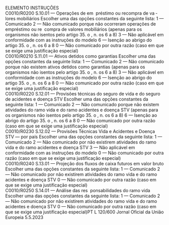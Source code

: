  
ELEMENTO  INSTRUÇÕES  
C0010/R0200  S.10.01 — Operações de em ­
préstimo ou recompra de va ­
lores mobiliários  Escolher uma das opções constantes da seguinte lista: 
1 — Comunicado 
2 — Não comunicado porque não ocorreram operações de empréstimo ou re ­
compra de valores mobiliários (apenas para os organismos não isentos pelo 
artigo 35.  o , n.  os 6 a 8) 
3 — Não aplicável em conformidade com as instruções do modelo 
6 — Isenção ao abrigo do artigo 35.  o , n.  os 6 a 8 
0 — Não comunicado por outra razão (caso em que se exige uma justificação 
especial)  
C0010/R0210  S.11.01 — Ativos detidos 
como garantias  Escolher uma das opções constantes da seguinte lista: 
1 — Comunicado 
2 — Não comunicado porque não existem ativos detidos como garantias (apenas 
para os organismos não isentos pelo artigo 35.  o , n.  os 6 a 8) 
3 — Não aplicável em conformidade com as instruções do modelo 
6 — Isenção ao abrigo do artigo 35.  o , n.  os 6 a 8 
0 — Não comunicado por outra razão (caso em que se exige uma justificação 
especial)  
C0010/R0220  S.12.01 — Provisões técnicas 
do seguro de vida e do seguro 
de acidentes e doença STV  Escolher uma das opções constantes da seguinte lista: 
1 — Comunicado 
2 — Não comunicado porque não existem atividades do ramo vida e do ramo 
acidentes e doença STV (apenas para os organismos não isentos pelo artigo 35.  o , 
n.  os 6 a 8) 
6 — Isenção ao abrigo do artigo 35.  o , n.  os 6 a 8 
0 — Não comunicado por outra razão (caso em que se exige uma justificação 
especial)  
C0010/R0230  S.12.02 — Provisões Técnicas 
Vida e Acidentes e Doença 
STV — por país  Escolher uma das opções constantes da seguinte lista: 
1 — Comunicado 
2 — Não comunicado por não existirem atividades do ramo vida e do ramo 
acidentes e doença STV 
3 — Não aplicável em conformidade com as instruções do modelo 
0 — Não comunicado por outra razão (caso em que se exige uma justificação 
especial)  
C0010/R0240  S.13.01 — Projeção dos fluxos 
de caixa futuros em valor 
bruto  Escolher uma das opções constantes da seguinte lista: 
1 — Comunicado 
2 — Não comunicado por não existirem atividades do ramo vida e do ramo 
acidentes e doença STV 
0 — Não comunicado por outra razão (caso em que se exige uma justificação 
especial)  
C0010/R0250  S.14.01 — Análise das res ­
ponsabilidades do ramo vida  Escolher uma das opções constantes da seguinte lista: 
1 — Comunicado 
2 — Não comunicado por não existirem atividades do ramo vida e do ramo 
acidentes e doença STV 
0 — Não comunicado por outra razão (caso em que se exige uma justificação 
especial)PT  L 120/600 Jornal Oficial da União Europeia 5.5.2023